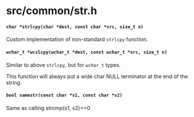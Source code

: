 # src/common/str.h

#### `char *strlcpy(char *dest, const char *src, size_t n)`
Custom implementation of non-standard `strlcpy` function.

#### `wchar_t *wcslcpy(wchar_t *dest, const wchar_t *src, size_t n)`
Similar to above `strlcpy`, but for `wchar_t` types.

This function will always put a wide char NULL terminator at the end of the string.

#### `bool samestr(const char *s1, const char *s2)`
Same as calling strcmp(s1, s2)==0

